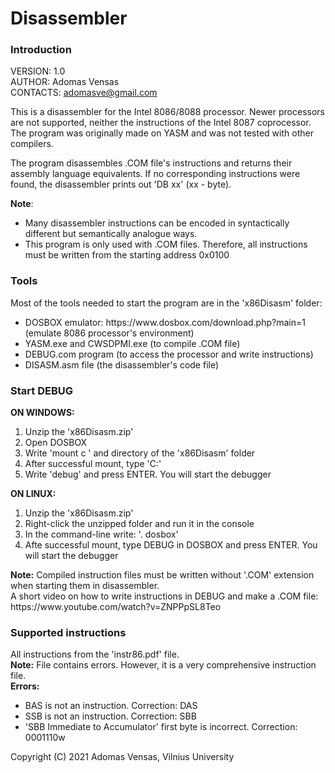 <h1>Disassembler</h1>
<h3>Introduction</h3>

VERSION: 1.0<br>
AUTHOR: Adomas Vensas<br>
CONTACTS: adomasve@gmail.com<br>

This is a disassembler for the Intel 8086/8088 processor. Newer processors are not supported, neither the instructions of the Intel 8087 coprocessor. The program was originally made on YASM and was not tested with other compilers.<br>

The program disassembles .COM file's instructions and returns their assembly language equivalents. If no corresponding instructions were found, the disassembler prints out 'DB xx' (xx - byte).

<strong>Note</strong>:
<ul>
  <li>Many disassembler instructions can be encoded in syntactically different but semantically analogue ways.</li>
  <li>This program is only used with .COM files. Therefore, all instructions must be written from the starting address 0x0100</li>
</ul>
<h3>Tools</h3>
Most of the tools needed to start the program are in the 'x86Disasm' folder:
<ul>
  <li>DOSBOX emulator: https://www.dosbox.com/download.php?main=1 (emulate 8086 processor's environment)</li>
  <li>YASM.exe and CWSDPMI.exe (to compile .COM file)</li>
  <li>DEBUG.com program (to access the processor and write instructions)</li>
  <li>DISASM.asm file (the disassembler's code file)</li>
</ul>

<h3> Start DEBUG </h3>

<strong>ON WINDOWS:</strong>
<ol>
    <li>Unzip the 'x86Disasm.zip'</li>
    <li>Open DOSBOX</li>
    <li>Write 'mount c ' and directory of the 'x86Disasm' folder</li>
    <li>After successful mount, type 'C:'</li>
    <li>Write 'debug' and press ENTER. You will start the debugger</li>
</ol>
<strong>ON LINUX:</strong>
<ol>
  <li>Unzip the 'x86Disasm.zip'</li>
  <li>Right-click the unzipped folder and run it in the console</li>
  <li>In the command-line write: '. dosbox'</li>
  <li>Afte successful mount, type DEBUG in DOSBOX and press ENTER. You will start the debugger</li>
</ol>
<strong>Note:</strong> Compiled instruction files must be written without '.COM' extension when starting them in disassembler.<br>
A short video on how to write instructions in DEBUG and make a .COM file: https://www.youtube.com/watch?v=ZNPPpSL8Teo<br>

<h3> Supported instructions </h3>
All instructions from the 'instr86.pdf' file.<br>
<strong>Note:</strong> File contains errors. However, it is a very comprehensive instruction file.<br>
<strong>Errors:</strong>
<ul>
  <li>BAS is not an instruction. Correction: DAS</li>
  <li>SSB is not an instruction. Correction: SBB</li>
  <li>'SBB Immediate to Accumulator' first byte is incorrect. Correction: 0001110w</li>
</ul>

Copyright (C) 2021 Adomas Vensas, Vilnius University
